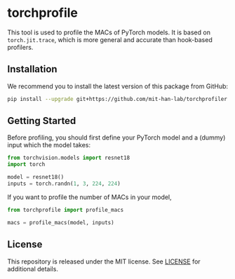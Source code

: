 # torchprofile

This tool is used to profile the MACs of PyTorch models. It is based on `torch.jit.trace`, which is more general and accurate than hook-based profilers.

## Installation

We recommend you to install the latest version of this package from GitHub:

```bash
pip install --upgrade git+https://github.com/mit-han-lab/torchprofiler.git
```

## Getting Started

Before profiling, you should first define your PyTorch model and a (dummy) input which the model takes:

```python
from torchvision.models import resnet18
import torch

model = resnet18()
inputs = torch.randn(1, 3, 224, 224)
```

If you want to profile the number of MACs in your model,

```python
from torchprofile import profile_macs

macs = profile_macs(model, inputs)
```

## License

This repository is released under the MIT license. See [LICENSE](LICENSE) for additional details.